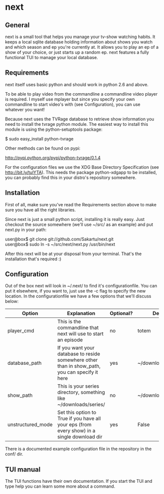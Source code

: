 next
====

General
-------

next is a small tool that helps you manage your tv-show watching habits.
It keeps a local sqlite database holding information about shows you watch
and which season and ep you're currently at. It allows you to play an ep
of a show of your choice, or just starts up a random ep. next features a
fully functional TUI to manage your local database.

Requirements
------------

next itself uses basic python and should work in python 2.6 and above. 

To be able to play video from the commandline a commandline video player
is required. I myself use mplayer but since you specify your own 
commandline to start video's with (see Configuration), you can use
whatever you want!

Because next uses the TVRage database to retrieve show information you need to
install the tvrage python module. The easiest way to install this module is
using the python-setuptools package:

$ sudo easy_install python-tvrage

Other methods can be found on pypi:

http://pypi.python.org/pypi/python-tvrage/0.1.4

For the configuration files we use the XDG Base Directory Specification (see
http://bit.ly/tulYTA). This needs the package python-xdgapp to be installed, you
can probably find this in your distro's repository somewhere.

Installation
------------

First of all, make sure you've read the Requirements section above to make sure
you have all the right libraries.

Since next is just a small python script, installing it is really easy.
Just checkout the source somewhere (we'll use ~/src/ as an example) and
put next.py in your path:

user@box$ git clone git://github.com/Sakartu/next.git  
user@box$ sudo ln -s ~/src/next/next.py /usr/bin/next

After this next will be at your disposal from your terminal. That's the
installation that's required :)

Configuration
-------------

Out of the box next will look in ~/.next/ to find it's configurationfile.
You can put it elsewhere, if you want to, just use the -c flag to specify
the new location. In the configurationfile we have a few options that 
we'll discuss below:

Option | Explanation | Optional? | Default
-------|-------------|-----------|--------
player_cmd | This is the commandline that next will use to start an episode | no | totem
database_path | If you want your database to reside somewhere other than in show_path, you can specify it here | yes | ~/downloads/series
show_path | This is your series directory, something like ~/downloads/series/ | no | ~/downloads/series/
unstructured_mode | Set this option to True if you have all your eps (from every show) in a single download dir | yes | False

There is a documented example configuration file in the repository in the conf/
dir.

TUI manual
----------

The TUI functions have their own documentation. If you start the TUI and type
help <command> you can learn some more about a command.
